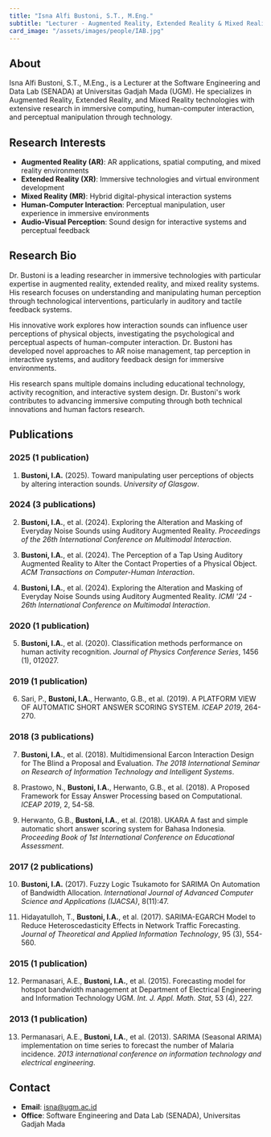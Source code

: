 ```yaml
---
title: "Isna Alfi Bustoni, S.T., M.Eng."
subtitle: "Lecturer - Augmented Reality, Extended Reality & Mixed Reality"
card_image: "/assets/images/people/IAB.jpg"
---
```


## About

Isna Alfi Bustoni, S.T., M.Eng., is a Lecturer at the Software Engineering and Data Lab (SENADA) at Universitas Gadjah Mada (UGM). He specializes in Augmented Reality, Extended Reality, and Mixed Reality technologies with extensive research in immersive computing, human-computer interaction, and perceptual manipulation through technology.

## Research Interests

- **Augmented Reality (AR)**: AR applications, spatial computing, and mixed reality environments
- **Extended Reality (XR)**: Immersive technologies and virtual environment development
- **Mixed Reality (MR)**: Hybrid digital-physical interaction systems
- **Human-Computer Interaction**: Perceptual manipulation, user experience in immersive environments
- **Audio-Visual Perception**: Sound design for interactive systems and perceptual feedback

## Research Bio

Dr. Bustoni is a leading researcher in immersive technologies with particular expertise in augmented reality, extended reality, and mixed reality systems. His research focuses on understanding and manipulating human perception through technological interventions, particularly in auditory and tactile feedback systems.

His innovative work explores how interaction sounds can influence user perceptions of physical objects, investigating the psychological and perceptual aspects of human-computer interaction. Dr. Bustoni has developed novel approaches to AR noise management, tap perception in interactive systems, and auditory feedback design for immersive environments.

His research spans multiple domains including educational technology, activity recognition, and interactive system design. Dr. Bustoni's work contributes to advancing immersive computing through both technical innovations and human factors research.

## Publications

### 2025 (1 publication)
1. **Bustoni, I.A.** (2025). Toward manipulating user perceptions of objects by altering interaction sounds. *University of Glasgow*.

### 2024 (3 publications)
2. **Bustoni, I.A.**, et al. (2024). Exploring the Alteration and Masking of Everyday Noise Sounds using Auditory Augmented Reality. *Proceedings of the 26th International Conference on Multimodal Interaction*.

3. **Bustoni, I.A.**, et al. (2024). The Perception of a Tap Using Auditory Augmented Reality to Alter the Contact Properties of a Physical Object. *ACM Transactions on Computer-Human Interaction*.

4. **Bustoni, I.A.**, et al. (2024). Exploring the Alteration and Masking of Everyday Noise Sounds using Auditory Augmented Reality. *ICMI '24 - 26th International Conference on Multimodal Interaction*.

### 2020 (1 publication)
5. **Bustoni, I.A.**, et al. (2020). Classification methods performance on human activity recognition. *Journal of Physics Conference Series*, 1456 (1), 012027.

### 2019 (1 publication)
6. Sari, P., **Bustoni, I.A.**, Herwanto, G.B., et al. (2019). A PLATFORM VIEW OF AUTOMATIC SHORT ANSWER SCORING SYSTEM. *ICEAP 2019*, 264-270.

### 2018 (3 publications)
7. **Bustoni, I.A.**, et al. (2018). Multidimensional Earcon Interaction Design for The Blind a Proposal and Evaluation. *The 2018 International Seminar on Research of Information Technology and Intelligent Systems*.

8. Prastowo, N., **Bustoni, I.A.**, Herwanto, G.B., et al. (2018). A Proposed Framework for Essay Answer Processing based on Computational. *ICEAP 2019*, 2, 54-58.

9. Herwanto, G.B., **Bustoni, I.A.**, et al. (2018). UKARA A fast and simple automatic short answer scoring system for Bahasa Indonesia. *Proceeding Book of 1st International Conference on Educational Assessment*.

### 2017 (2 publications)
10. **Bustoni, I.A.** (2017). Fuzzy Logic Tsukamoto for SARIMA On Automation of Bandwidth Allocation. *International Journal of Advanced Computer Science and Applications (IJACSA)*, 8(11):47.

11. Hidayatulloh, T., **Bustoni, I.A.**, et al. (2017). SARIMA-EGARCH Model to Reduce Heteroscedasticity Effects in Network Traffic Forecasting. *Journal of Theoretical and Applied Information Technology*, 95 (3), 554-560.

### 2015 (1 publication)
12. Permanasari, A.E., **Bustoni, I.A.**, et al. (2015). Forecasting model for hotspot bandwidth management at Department of Electrical Engineering and Information Technology UGM. *Int. J. Appl. Math. Stat*, 53 (4), 227.

### 2013 (1 publication)
13. Permanasari, A.E., **Bustoni, I.A.**, et al. (2013). SARIMA (Seasonal ARIMA) implementation on time series to forecast the number of Malaria incidence. *2013 international conference on information technology and electrical engineering*.

## Contact

- **Email**: isna@ugm.ac.id
- **Office**: Software Engineering and Data Lab (SENADA), Universitas Gadjah Mada